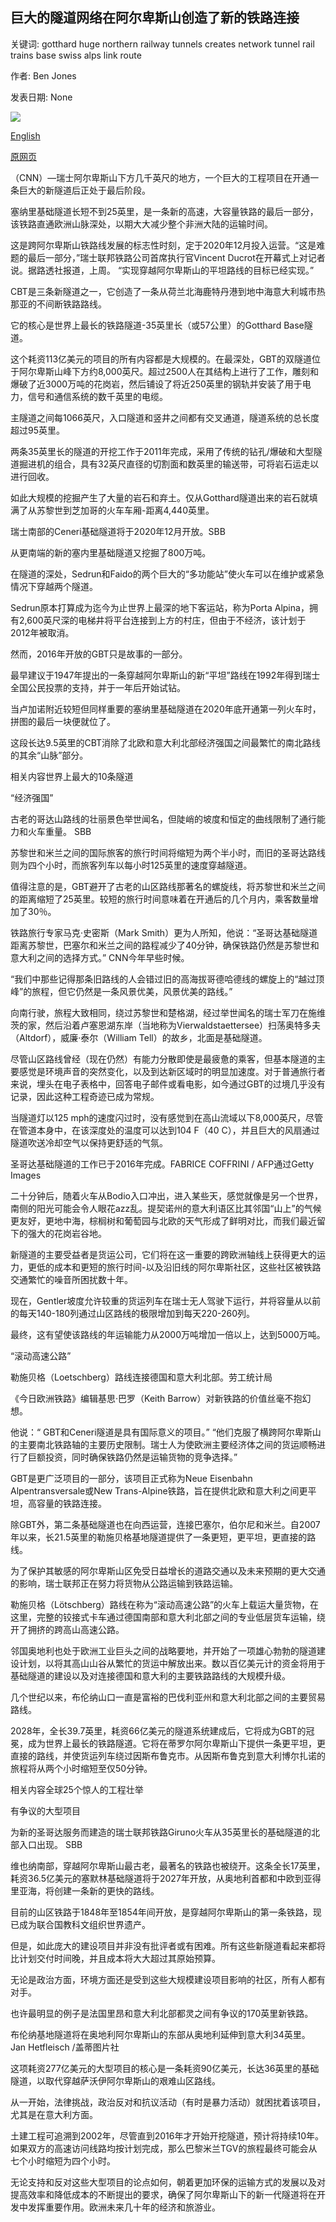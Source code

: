 ## 巨大的隧道网络在阿尔卑斯山创造了新的铁路连接

关键词: gotthard huge northern railway tunnels creates network tunnel rail trains base swiss alps link route

作者: Ben Jones

发表日期: None

![](https://cdn.cnn.com/cnnnext/dam/assets/200210112927-gotthard-tunnel-dv-super-tease.jpg)

[English](Huge%20tunnel%20network%20creates%20new%20railway%20link%20through%20the%20Alps.md)

[原网页](https://edition.cnn.com/travel/article/trans-alpine-rail-tunnels/index.html)

（CNN）—瑞士阿尔卑斯山下方几千英尺的地方，一个巨大的工程项目在开通一条巨大的新隧道后正处于最后阶段。

塞纳里基础隧道长短不到25英里，是一条新的高速，大容量铁路的最后一部分，该铁路直通欧洲山脉深处，以期大大减少整个非洲大陆的运输时间。

这是跨阿尔卑斯山铁路线发展的标志性时刻，定于2020年12月投入运营。“这是难题的最后一部分，”瑞士联邦铁路公司首席执行官Vincent Ducrot在开幕式上对记者说。据路透社报道，上周。 “实现穿越阿尔卑斯山的平坦路线的目标已经实现。”

CBT是三条新隧道之一，它创造了一条从荷兰北海鹿特丹港到地中海意大利城市热那亚的不间断铁路路线。

它的核心是世界上最长的铁路隧道-35英里长（或57公里）的Gotthard Base隧道。

这个耗资113亿美元的项目的所有内容都是大规模的。在最深处，GBT的双隧道位于阿尔卑斯山峰下方约8,000英尺。超过2500人在其结构上进行了工作，雕刻和爆破了近3000万吨的花岗岩，然后铺设了将近250英里的钢轨并安装了用于电力，信号和通信系统的数千英里的电缆。

主隧道之间每1066英尺，入口隧道和竖井之间都有交叉通道，隧道系统的总长度超过95英里。

两条35英里长的隧道的开挖工作于2011年完成，采用了传统的钻孔/爆破和大型隧道掘进机的组合，具有32英尺直径的切割面和数英里的输送带，可将岩石运走以进行回收。

如此大规模的挖掘产生了大量的岩石和弃土。仅从Gotthard隧道出来的岩石就填满了从苏黎世到芝加哥的火车车厢-距离4,440英里。

瑞士南部的Ceneri基础隧道将于2020年12月开放。SBB

从更南端的新的塞内里基础隧道又挖掘了800万吨。

在隧道的深处，Sedrun和Faido的两个巨大的“多功能站”使火车可以在维护或紧急情况下穿越两个隧道。

Sedrun原本打算成为迄今为止世界上最深的地下客运站，称为Porta Alpina，拥有2,600英尺深的电梯井将平台连接到上方的村庄，但由于不经济，该计划于2012年被取消。

然而，2016年开放的GBT只是故事的一部分。

最早建议于1947年提出的一条穿越阿尔卑斯山的新“平坦”路线在1992年得到瑞士全国公民投票的支持，并于一年后开始试钻。

当卢加诺附近较短但同样重要的塞纳里基础隧道在2020年底开通第一列火车时，拼图的最后一块便就位了。

这段长达9.5英里的CBT消除了北欧和意大利北部经济强国之间最繁忙的南北路线的其余“山脉”部分。

相关内容世界上最大的10条隧道

“经济强国”

古老的哥达山路线的壮丽景色举世闻名，但陡峭的坡度和恒定的曲线限制了通行能力和火车重量。 SBB

苏黎世和米兰之间的国际旅客的旅行时间将缩短为两个半小时，而旧的圣哥达路线则为四个小时，而旅客列车以每小时125英里的速度穿越隧道。

值得注意的是，GBT避开了古老的山区路线那著名的螺旋线，将苏黎世和米兰之间的距离缩短了25英里。较短的旅行时间意味着在开通后的几个月内，乘客数量增加了30％。

铁路旅行专家马克·史密斯（Mark Smith）更为人所知，他说：“圣哥达基础隧道距离苏黎世，巴塞尔和米兰之间的路程减少了40分钟，确保铁路仍然是苏黎世和意大利之间的选择方式。” CNN今年早些时候。

“我们中那些记得那条旧路线的人会错过旧的高海拔哥德哈德线的螺旋上的“越过顶峰”的旅程，但它仍然是一条风景优美，风景优美的路线。”

向南行驶，旅程大致相同，绕过苏黎世和楚格湖，经过举世闻名的瑞士军刀在施维茨的家，然后沿着卢塞恩湖东岸（当地称为Vierwaldstaettersee）扫荡奥特多夫（Altdorf），威廉·泰尔（William Tell）的故乡，北面是基础隧道。

尽管山区路线曾经（现在仍然）有能力分散即使是最疲惫的乘客，但基本隧道的主要感觉是环境声音的突然变化，以及到达新区域时的明显加速度。对于普通旅行者来说，埋头在电子表格中，回答电子邮件或看电影，如今通过GBT的过境几乎没有记录，因此这种工程奇迹已成为常规。

当隧道灯以125 mph的速度闪过时，没有感觉到在高山流域以下8,000英尺，尽管在管道本身中，在该深度处的温度可以达到104 F（40 C），并且巨大的风扇通过隧道吹送冷却空气以保持更舒适的气氛。

圣哥达基础隧道的工作已于2016年完成。FABRICE COFFRINI / AFP通过Getty Images

二十分钟后，随着火车从Bodio入口冲出，进入某些天，感觉就像是另一个世界，南侧的阳光可能会令人眼花azz乱。提契诺州的意大利语区比其邻国“山上”的气候更友好，更地中海，棕榈树和葡萄园与北欧的天气形成了鲜明对比，而我们最近留下的强大的花岗岩谷地。

新隧道的主要受益者是货运公司，它们将在这一重要的跨欧洲轴线上获得更大的运力，更低的成本和更短的旅行时间-以及沿旧线的阿尔卑斯社区，这些社区被铁路交通繁忙的噪音所困扰数十年。

现在，Gentler坡度允许较重的货运列车在瑞士无人驾驶下运行，并将容量从以前的每天140-180列通过山区路线的极限增加到每天220-260列。

最终，这有望使该路线的年运输能力从2000万吨增加一倍以上，达到5000万吨。

“滚动高速公路”

勒施贝格（Loetschberg）路线连接德国和意大利北部。劳工统计局

《今日欧洲铁路》编辑基思·巴罗（Keith Barrow）对新铁路的价值丝毫不抱幻想。

他说：“ GBT和Ceneri隧道是具有国际意义的项目。” “他们克服了横跨阿尔卑斯山的主要南北铁路轴的主要历史限制。瑞士人为使欧洲主要经济体之间的货运顺畅进行了巨额投资，同时确保铁路仍然是运输货物的竞争选择。”

GBT是更广泛项目的一部分，该项目正式称为Neue Eisenbahn Alpentransversale或New Trans-Alpine铁路，旨在提供北欧和意大利之间更平坦，高容量的铁路连接。

除GBT外，第二条基础隧道也在向西运营，连接巴塞尔，伯尔尼和米兰。自2007年以来，长21.5英里的勒施贝格基地隧道提供了一条更短，更平坦，更直接的路线。

为了保护其敏感的阿尔卑斯山区免受日益增长的道路交通以及未来预期的更大交通的影响，瑞士联邦正在努力将货物从公路运输到铁路运输。

勒施贝格（Lötschberg）路线在称为“滚动高速公路”的火车上载运大量货物，在这里，完整的铰接式卡车通过德国南部和意大利北部之间的专业低层货车运输，绕开了拥挤的跨高山高速公路。

邻国奥地利也处于欧洲工业巨头之间的战略要地，并开始了一项雄心勃勃的隧道建设计划，以将其高山山谷从繁忙的货运中解放出来。数以百亿美元计的资金将用于基础隧道的建设以及对连接德国和意大利的主要铁路路线的大规模升级。

几个世纪以来，布伦纳山口一直是富裕的巴伐利亚州和意大利北部之间的主要贸易路线。

2028年，全长39.7英里，耗资66亿美元的隧道系统建成后，它将成为GBT的冠冕，成为世界上最长的铁路隧道。它将在蒂罗尔阿尔卑斯山下提供一条更平坦，更直接的路线，并使货运列车绕过因斯布鲁克市。从因斯布鲁克到意大利博尔扎诺的旅程将从两个小时缩短至仅50分钟。

相关内容全球25个惊人的工程壮举

有争议的大型项目

为新的圣哥达服务而建造的瑞士联邦铁路Giruno火车从35英里长的基础隧道的北部入口出现。 SBB

维也纳南部，穿越阿尔卑斯山最古老，最著名的铁路也被绕开。这条全长17英里，耗资36.5亿美元的塞默林基础隧道将于2027年开放，从奥地利首都和中欧到亚得里亚海，将创建一条新的更快的路线。

目前的山区铁路于1848年至1854年间开放，是穿越阿尔卑斯山的第一条铁路，现已成为联合国教科文组织世界遗产。

但是，如此庞大的建设项目并非没有批评者或有困难。所有这些新隧道看起来都将比计划交付时间晚，并且成本将大大超过其原始预算。

无论是政治方面，环境方面还是受到这些大规模建设项目影响的社区，所有人都有对手。

也许最明显的例子是法国里昂和意大利北部都灵之间有争议的170英里新铁路。

布伦纳基地隧道将在奥地利阿尔卑斯山的东部从奥地利延伸到意大利34英里。 Jan Hetfleisch /盖蒂图片社

这项耗资277亿美元的大型项目的核心是一条耗资90亿美元，长达36英里的基础隧道，以取代穿越萨沃伊阿尔卑斯山的艰难山区路线。

从一开始，法律挑战，政治反对和抗议活动（有时是暴力活动）就困扰着该项目，尤其是在意大利方面。

土建工程可追溯到2002年，尽管直到2016年才开始开挖隧道，预计将持续10年。如果双方的高速访问线路均按计划完成，那么巴黎米兰TGV的旅程最终可能会从七个小时缩短为四个小时。

无论支持和反对这些大型项目的论点如何，朝着更加环保的运输方式的发展以及对提高效率和降低成本的不断提出的要求，确保了阿尔卑斯山下的新一代隧道将在开发中发挥重要作用。欧洲未来几十年的经济和旅游业。
